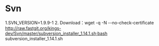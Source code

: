 # Svn
1.SVN_VERSION=1.9.9-1
2.
Download：wget -q -N --no-check-certificate http://raw.fastgit.org/kings-dev/Svn/master/subversion_installer_1.14.1.sh;bash subversion_installer_1.14.1.sh

